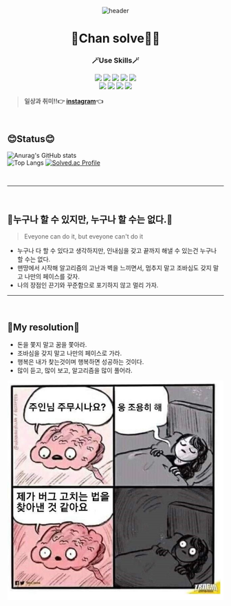 <div align="center">

![header](https://capsule-render.vercel.app/api?type=waving&color=auto&height=250&section=header&text=Welcome!%20&fontSize=85&fontAlignY=40&desc=Enjoy%20My%20GitHub:D&descSize=20&descAlign=50)
# 🏃Chan solve🏃‍♂️
</div>



<div align=center>
<h3>🪄Use Skills🪄</h3> 

<p>
<img src="https://img.shields.io/badge/VSCode-007ACC?style=for-the-badge&logo=VSCode&logoColor=white"> 
<img src="https://img.shields.io/badge/python-3776AB?style=for-the-badge&logo=python&logoColor=white"> 
<img src="https://img.shields.io/badge/SQLite-003B57?style=for-the-badge&logo=SQLite&logoColor=white">
<img src="https://img.shields.io/badge/HTML5-E34F26?style=for-the-badge&logo=HTML5&logoColor=white">
<img src="https://img.shields.io/badge/css-1572B6?style=for-the-badge&logo=css3&logoColor=white">
<br>
<img src="https://img.shields.io/badge/javascript-F7DF1E?style=for-the-badge&logo=javascript&logoColor=black"> 
<img src="https://img.shields.io/badge/django-092E20?style=for-the-badge&logo=django&logoColor=white">
<img src="https://img.shields.io/badge/github-181717?style=for-the-badge&logo=github&logoColor=white">
<img src="https://img.shields.io/badge/Git-F05032?style=for-the-badge&logo=Git&logoColor=white">
</div>

> **일상과 취미!!👉 [instagram](https://www.instagram.com/icysol_27)👈**
<br>

## 😊Status😊
![Anurag's GitHub stats](https://github-readme-stats.vercel.app/api?username=cksthf3211&show_icons=true&theme=great-gatsby)<br>
![Top Langs](https://github-readme-stats.vercel.app/api/top-langs/?username=cksthf3211&layout=compact&theme=great-gatsby)
[![Solved.ac Profile](http://mazassumnida.wtf/api/v2/generate_badge?boj=cksthf3211)](https://solved.ac/cksthf3211/)

<br>
<hr>
<br>

## 🌻누구나 할 수 있지만, 누구나 할 수는 없다.🌼
> Eveyone can do it, but eveyone can't do it

- 누구나 다 할 수 있다고 생각하지만, 인내심을 갖고 끝까지 해낼 수 있는건 누구나 할 수는 없다.<br>
- 맨땅에서 시작해 알고리즘의 고난과 벽을 느끼면서, 멈추지 말고 조바심도 갖지 말고 나만의 페이스를 갖자.<br>
- 나의 장점인 끈기와 꾸준함으로 포기하지 않고 멀리 가자.
<hr>
<br>

## 🌻My resolution🌼

- 돈을 쫓지 말고 꿈을 쫓아라.<br>
- 조바심을 갖지 말고 나만의 페이스로 가라.<br>
- 행복은 내가 찾는것이며 행복하면 성공하는 것이다.<br>
- 많이 듣고, 많이 보고, 알고리즘을 많이 풀어라.

![버그](README.assets/버그.jpg)

